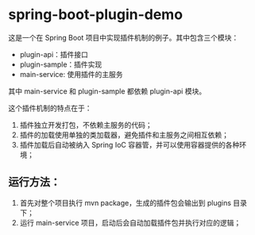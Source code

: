 # spring-boot-plugin-demo

这是一个在 Spring Boot 项目中实现插件机制的例子。其中包含三个模块：

- plugin-api：插件接口
- plugin-sample：插件实现
- main-service: 使用插件的主服务

其中 main-service 和 plugin-sample 都依赖 plugin-api 模块。

这个插件机制的特点在于：

1. 插件独立开发打包，不依赖主服务的代码；
2. 插件的加载使用单独的类加载器，避免插件和主服务之间相互依赖；
3. 插件加载后自动被纳入 Spring IoC 容器管，并可以使用容器提供的各种环境；

## 运行方法：

1. 首先对整个项目执行 mvn package，生成的插件包会输出到 plugins 目录下；
2. 运行 main-service 项目，启动后会自动加载插件包并执行对应的逻辑；

